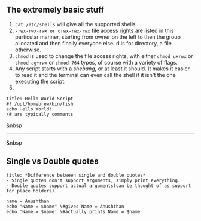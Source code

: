 ## The extremely basic stuff

1. `cat /etc/shells` will give all the supported shells.
2. `-rwx-rwx-rwx or drwx-rwx-rwx` file access rights are listed in this particular manner, starting from owner on the left to then the group allocated and then finally everyone else. d is for directory, a file otherwise.
3. `chmod` is used to change the file access rights, with either `chmod u+rwx` or `chmod ag+rwx` or `chmod 764` types, of course with a variety of flags.
4. Any script starts with a *shebang*, or at least it should. It makes it easier to read it and the terminal can even call the shell if it isn't the one executing the script.
5.
 ```ad-example
 title: Hello World Script
 #! /opt/homebrew/bin/fish
 echo Hello World! 
 \# are typically comments
```

&nbsp
****
&nbsp

## Single vs Double quotes
``` ad-note
title: *Difference between single and double quotes*
- Single quotes don't support arguments, simply print everything.
- Double quotes support actual arguments(can be thought of as support for place holders).
```
```ad-example
name = Anushthan
echo "Name = $name" \#gives Name = Anushthan
echo 'Name = $name' \#actually prints Name = $name
```